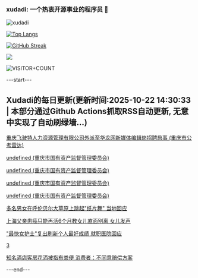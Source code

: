 ### xudadi: 一个热衷开源事业的程序员 👋

![xudadi](https://github-readme-stats-git-masterorgs-github-readme-stats-team.vercel.app/api?username=xudadi)

[![Top Langs](https://github-readme-stats.vercel.app/api/top-langs/?username=xudadi)](https://github.com/anuraghazra/github-readme-stats)

[![GitHub Streak](https://streak-stats.demolab.com?user=xudadi&locale=zh_Hans)](https://git.io/streak-stats)

![](https://raw.githubusercontent.com/xudadi/xudadi/main/assets/github-contribution-grid-snake.svg)

![VISITOR+COUNT](https://komarev.com/ghpvc/?username=xudadi&label=VISITOR+COUNT)


---start---

## Xudadi的每日更新(更新时间:2025-10-22 14:30:33 | 本部分通过Github Actions抓取RSS自动更新, 无意中实现了自动刷绿墙...)

[重庆飞驶特人力资源管理有限公司外派至华龙网新媒体编辑岗招聘启事 (重庆市公考雷达)](https://www.gongkaoleida.com/article/2658097)

[undefined (重庆市国有资产监督管理委员会)](https://dadilab.github.io/feeds/all.xml)

[undefined (重庆市国有资产监督管理委员会)](https://dadilab.github.io/feeds/all.xml)

[undefined (重庆市国有资产监督管理委员会)](https://dadilab.github.io/feeds/all.xml)

[undefined (重庆市国有资产监督管理委员会)](https://dadilab.github.io/feeds/all.xml)

[多名男女在呼伦贝尔大草原上跳起"纸片舞" 当地回应](https://m.163.com/news/article/KCD4J2N005345ARG.html)

[上海父亲患癌只能再活6个月教女儿直面别离 女儿发声](https://m.163.com/news/article/KCCVV0K70530JPVV.html)

["最快女护士"复出刷新个人最好成绩 就职医院回应](https://m.163.com/news/article/KCCQNIVH0512B07B.html)

[3](https://m.163.com/touch/news/sub/domestic)

[知名酒店客房花洒被指有粪便 消费者：不同意赔偿方案](https://m.163.com/news/article/KCCU4CHN055040N3.html)

---end---
